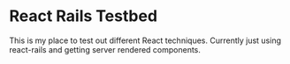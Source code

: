 # React Rails Testbed

This is my place to test out different React techniques. Currently just using react-rails and getting server
rendered components.
